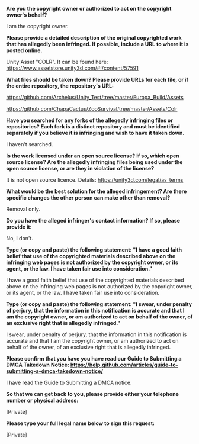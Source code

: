 **Are you the copyright owner or authorized to act on the copyright owner's behalf?**

I am the copyright owner.

**Please provide a detailed description of the original copyrighted work that has allegedly been infringed. If possible, include a URL to where it is posted online.**

Unity Asset "COLR". It can be found here: https://www.assetstore.unity3d.com/#!/content/57591

**What files should be taken down? Please provide URLs for each file, or if the entire repository, the repository's URL:**

https://github.com/Archelus/Unity_Test/tree/master/Europa_Build/Assets

https://github.com/ChapaCactus/ZooSurvival/tree/master/Assets/Colr

**Have you searched for any forks of the allegedly infringing files or repositories? Each fork is a distinct repository and must be identified separately if you believe it is infringing and wish to have it taken down.**

I haven't searched.

**Is the work licensed under an open source license? If so, which open source license? Are the allegedly infringing files being used under the open source license, or are they in violation of the license?**

It is not open source licence. Details: https://unity3d.com/legal/as_terms

**What would be the best solution for the alleged infringement? Are there specific changes the other person can make other than removal?**

Removal only.

**Do you have the alleged infringer's contact information? If so, please provide it:**

No, I don't.

**Type (or copy and paste) the following statement: "I have a good faith belief that use of the copyrighted materials described above on the infringing web pages is not authorized by the copyright owner, or its agent, or the law. I have taken fair use into consideration."**

I have a good faith belief that use of the copyrighted materials described above on the infringing web pages is not authorized by the copyright owner, or its agent, or the law. I have taken fair use into consideration.

**Type (or copy and paste) the following statement: "I swear, under penalty of perjury, that the information in this notification is accurate and that I am the copyright owner, or am authorized to act on behalf of the owner, of an exclusive right that is allegedly infringed."**

I swear, under penalty of perjury, that the information in this notification is accurate and that I am the copyright owner, or am authorized to act on behalf of the owner, of an exclusive right that is allegedly infringed.

**Please confirm that you have you have read our Guide to Submitting a DMCA Takedown Notice: https://help.github.com/articles/guide-to-submitting-a-dmca-takedown-notice/**

I have read the Guide to Submitting a DMCA notice.

**So that we can get back to you, please provide either your telephone number or physical address:**

[Private]

**Please type your full legal name below to sign this request:**

[Private]
